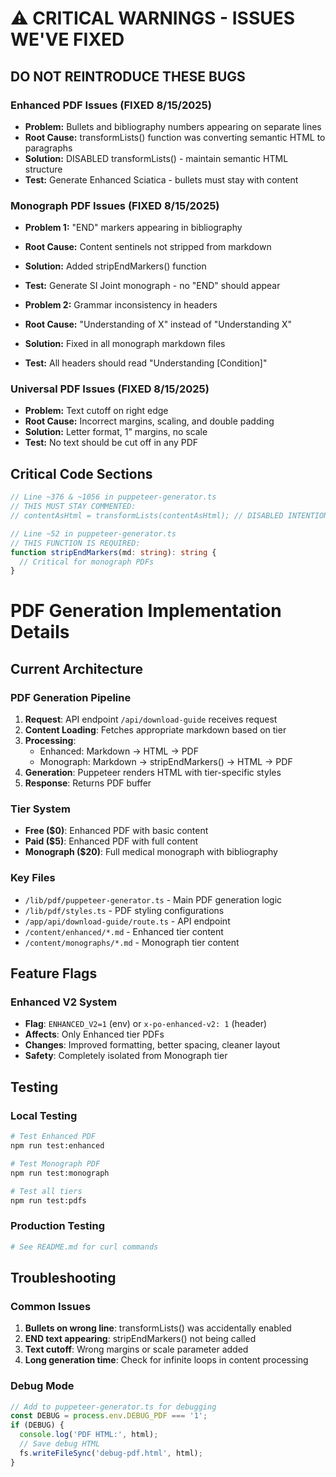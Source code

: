 # ⚠️ CRITICAL WARNINGS - ISSUES WE'VE FIXED

## DO NOT REINTRODUCE THESE BUGS

### Enhanced PDF Issues (FIXED 8/15/2025)
- **Problem:** Bullets and bibliography numbers appearing on separate lines
- **Root Cause:** transformLists() function was converting semantic HTML to paragraphs
- **Solution:** DISABLED transformLists() - maintain semantic HTML structure
- **Test:** Generate Enhanced Sciatica - bullets must stay with content

### Monograph PDF Issues (FIXED 8/15/2025)
- **Problem 1:** "END" markers appearing in bibliography
- **Root Cause:** Content sentinels not stripped from markdown
- **Solution:** Added stripEndMarkers() function
- **Test:** Generate SI Joint monograph - no "END" should appear

- **Problem 2:** Grammar inconsistency in headers
- **Root Cause:** "Understanding of X" instead of "Understanding X"
- **Solution:** Fixed in all monograph markdown files
- **Test:** All headers should read "Understanding [Condition]"

### Universal PDF Issues (FIXED 8/15/2025)
- **Problem:** Text cutoff on right edge
- **Root Cause:** Incorrect margins, scaling, and double padding
- **Solution:** Letter format, 1" margins, no scale
- **Test:** No text should be cut off in any PDF

## Critical Code Sections

```typescript
// Line ~376 & ~1056 in puppeteer-generator.ts
// THIS MUST STAY COMMENTED:
// contentAsHtml = transformLists(contentAsHtml); // DISABLED INTENTIONALLY

// Line ~52 in puppeteer-generator.ts
// THIS FUNCTION IS REQUIRED:
function stripEndMarkers(md: string): string {
  // Critical for monograph PDFs
}
```

# PDF Generation Implementation Details

## Current Architecture

### PDF Generation Pipeline
1. **Request**: API endpoint `/api/download-guide` receives request
2. **Content Loading**: Fetches appropriate markdown based on tier
3. **Processing**: 
   - Enhanced: Markdown → HTML → PDF
   - Monograph: Markdown → stripEndMarkers() → HTML → PDF
4. **Generation**: Puppeteer renders HTML with tier-specific styles
5. **Response**: Returns PDF buffer

### Tier System
- **Free ($0)**: Enhanced PDF with basic content
- **Paid ($5)**: Enhanced PDF with full content
- **Monograph ($20)**: Full medical monograph with bibliography

### Key Files
- `/lib/pdf/puppeteer-generator.ts` - Main PDF generation logic
- `/lib/pdf/styles.ts` - PDF styling configurations
- `/app/api/download-guide/route.ts` - API endpoint
- `/content/enhanced/*.md` - Enhanced tier content
- `/content/monographs/*.md` - Monograph tier content

## Feature Flags

### Enhanced V2 System
- **Flag**: `ENHANCED_V2=1` (env) or `x-po-enhanced-v2: 1` (header)
- **Affects**: Only Enhanced tier PDFs
- **Changes**: Improved formatting, better spacing, cleaner layout
- **Safety**: Completely isolated from Monograph tier

## Testing

### Local Testing
```bash
# Test Enhanced PDF
npm run test:enhanced

# Test Monograph PDF
npm run test:monograph

# Test all tiers
npm run test:pdfs
```

### Production Testing
```bash
# See README.md for curl commands
```

## Troubleshooting

### Common Issues
1. **Bullets on wrong line**: transformLists() was accidentally enabled
2. **END text appearing**: stripEndMarkers() not being called
3. **Text cutoff**: Wrong margins or scale parameter added
4. **Long generation time**: Check for infinite loops in content processing

### Debug Mode
```javascript
// Add to puppeteer-generator.ts for debugging
const DEBUG = process.env.DEBUG_PDF === '1';
if (DEBUG) {
  console.log('PDF HTML:', html);
  // Save debug HTML
  fs.writeFileSync('debug-pdf.html', html);
}
```